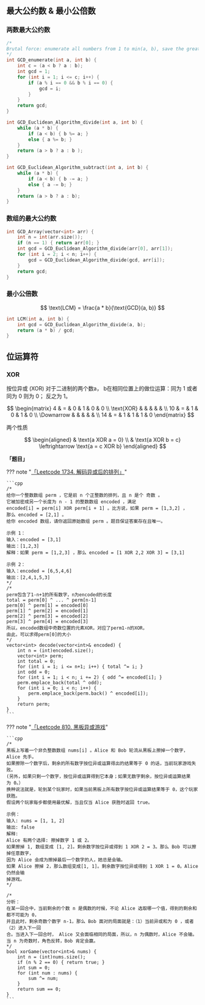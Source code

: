 ## 最大公约数 & 最小公倍数
### 两数最大公约数
```cpp
/*
Brutal force: enumerate all numbers from 1 to min(a, b), save the greatest.
*/
int GCD_enumerate(int a, int b) {
    int c = (a < b ? a : b);
    int gcd = 1;
    for (int i = 1; i <= c; i++) {
        if (a % i == 0 && b % i == 0) {
            gcd = i;
        }
    }
    return gcd;
}

int GCD_Euclidean_Algorithm_divide(int a, int b) {
    while (a * b) {
        if (a < b) { b %= a; }
        else { a %= b; }
    }
    return (a > b ? a : b );
}

int GCD_Euclidean_Algorithm_subtract(int a, int b) {
    while (a * b) {
        if (a < b) { b -= a; }
        else { a -= b; }
    }
    return (a > b ? a : b);
}
```

### 数组的最大公约数
```cpp
int GCD_Array(vector<int> arr) {
    int n = int(arr.size());
    if (n == 1) { return arr[0]; }
    int gcd = GCD_Euclidean_Algorithm_divide(arr[0], arr[1]);
    for (int i = 2; i < n; i++) {
        gcd = GCD_Euclidean_Algorithm_divide(gcd, arr[i]);
    }
    return gcd;
}
```

### 最小公倍数
$$
\text{LCM} = \frac{a * b}{\text{GCD}(a, b)}
$$

```cpp
int LCM(int a, int b) {
    int gcd = GCD_Euclidean_Algorithm_divide(a, b);
    return (a * b) / gcd;
}
```

## 位运算符
### XOR
按位异或 (XOR) 对于二进制的两个数a， b在相同位置上的做位运算：同为 1 或者同为 0 则为 0； 反之为 1。

$$
\begin{matrix}
4 & = & 0 & 1 & 0 & 0 \\
\text{XOR} & & & & & \\
10 & = & 1 & 0 & 1 & 0 \\
\Downarrow & & & & & \\
14 & = & 1 & 1 & 1 & 0
\end{matrix}
$$

两个性质

$$
\begin{aligned}
& \text{a XOR a = 0} \\
& \text{a XOR b = c} \leftrightarrow \text{a = c XOR b}
\end{aligned}
$$

**「题目」**

??? note "[「Leetcode 1734. 解码异或后的排列」](https://leetcode-cn.com/problems/decode-xored-permutation/)"

    ```cpp
    /*
    给你一个整数数组 perm ，它是前 n 个正整数的排列，且 n 是个 奇数 。
    它被加密成另一个长度为 n - 1 的整数数组 encoded ，满足
    encoded[i] = perm[i] XOR perm[i + 1] 。比方说，如果 perm = [1,3,2] ，
    那么 encoded = [2,1] 。
    给你 encoded 数组，请你返回原始数组 perm 。题目保证答案存在且唯一。

    示例 1：
    输入：encoded = [3,1]
    输出：[1,2,3]
    解释：如果 perm = [1,2,3] ，那么 encoded = [1 XOR 2,2 XOR 3] = [3,1]

    示例 2：
    输入：encoded = [6,5,4,6]
    输出：[2,4,1,5,3]
    */
    /*
    perm包含了1-n+1的所有数字，n为encoded的长度
    total = perm[0] ^ ... ^ perm[n-1]
    perm[0] ^ perm[1] = encoded[0]
    perm[1] ^ perm[2] = encoded[1]
    perm[2] ^ perm[3] = encoded[2]
    perm[3] ^ perm[4] = encoded[3]
    所以，encoded数组中奇数位置的元素XOR，对应了perm1-n的XOR，
    由此，可以求得perm[0]的大小
    */
    vector<int> decode(vector<int>& encoded) {
        int n = (int)encoded.size();
        vector<int> perm;
        int total = 0;
        for (int i = 1; i <= n+1; i++) { total ^= i; }
        int odd = 0;
        for (int i = 1; i < n; i += 2) { odd ^= encoded[i]; }
        perm.emplace_back(total ^ odd);
        for (int i = 0; i < n; i++) {
            perm.emplace_back(perm.back() ^ encoded[i]);
        }
        return perm;
    }
    ```

??? note "[「Leetcode 810. 黑板异或游戏](https://leetcode-cn.com/problems/chalkboard-xor-game/)"

    ```cpp
    /*
    黑板上写着一个非负整数数组 nums[i] 。Alice 和 Bob 轮流从黑板上擦掉一个数字，Alice 先手。
    如果擦除一个数字后，剩余的所有数字按位异或运算得出的结果等于 0 的话，当前玩家游戏失败。 
    (另外，如果只剩一个数字，按位异或运算得到它本身；如果无数字剩余，按位异或运算结果为 0。）
    换种说法就是，轮到某个玩家时，如果当前黑板上所有数字按位异或运算结果等于 0，这个玩家获胜。
    假设两个玩家每步都使用最优解，当且仅当 Alice 获胜时返回 true。

    示例：
    输入: nums = [1, 1, 2]
    输出: false
    解释: 
    Alice 有两个选择: 擦掉数字 1 或 2。
    如果擦掉 1, 数组变成 [1, 2]。剩余数字按位异或得到 1 XOR 2 = 3。那么 Bob 可以擦掉任意数字，
    因为 Alice 会成为擦掉最后一个数字的人，她总是会输。
    如果 Alice 擦掉 2，那么数组变成[1, 1]。剩余数字按位异或得到 1 XOR 1 = 0。Alice 仍然会输
    掉游戏。
    */

    /*
    分析：
    在某一回合中，当前剩余的个数 n 是偶数的时候，不论 Alice 选取哪一个值，得到的剩余和都不可能为 0，
    并且此时，剩余奇数个数字 n-1，那么 Bob 面对的局面就是：（1）当前异或和为 0 ，或者（2）进入下一回
    合。当进入下一回合时， Alice 又会面临相同的局面，所以，n 为偶数时，Alice 不会输。
    当 n 为奇数时，角色反转，Bob 肯定会赢。
    */
    bool xorGame(vector<int>& nums) {
        int n = (int)nums.size();
        if (n % 2 == 0) { return true; }
        int sum = 0;
        for (int num : nums) {
            sum ^= num;
        }
        return sum == 0;
    }
    ```